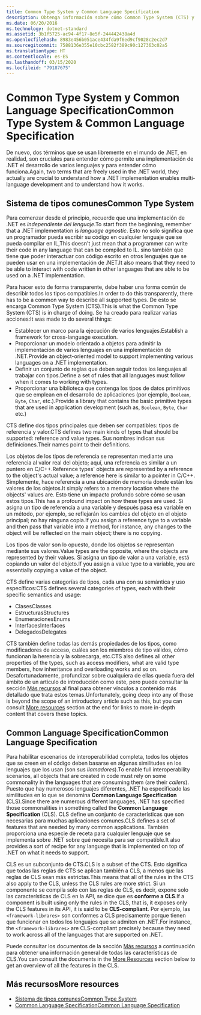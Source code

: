 ```yaml
---
title: Common Type System y Common Language Specification
description: Obtenga información sobre cómo Common Type System (CTS) y Common Language Specification (CLS) hacen posible que .NET admita varios lenguajes.
ms.date: 06/20/2016
ms.technology: dotnet-standard
ms.assetid: 3b1f5725-ac94-4f17-8e5f-244442438a4d
ms.openlocfilehash: 8983e456b051ace434fda9f6ed9cf9028c2ec2d7
ms.sourcegitcommit: 7588136e355e10cbc2582f389c90c127363c02a5
ms.translationtype: HT
ms.contentlocale: es-ES
ms.lasthandoff: 03/15/2020
ms.locfileid: "79187675"
---
```

# <a name="common-type-system--common-language-specification"></a><span data-ttu-id="b9d0e-103">Common Type System y Common Language Specification</span><span class="sxs-lookup"><span data-stu-id="b9d0e-103">Common Type System & Common Language Specification</span></span>

<span data-ttu-id="b9d0e-104">De nuevo, dos términos que se usan libremente en el mundo de .NET, en realidad, son cruciales para entender cómo permite una implementación de .NET el desarrollo de varios lenguajes y para entender cómo funciona.</span><span class="sxs-lookup"><span data-stu-id="b9d0e-104">Again, two terms that are freely used in the .NET world, they actually are crucial to understand how a .NET implementation enables multi-language development and to understand how it works.</span></span>

## <a name="common-type-system"></a><span data-ttu-id="b9d0e-105">Sistema de tipos comunes</span><span class="sxs-lookup"><span data-stu-id="b9d0e-105">Common Type System</span></span>

<span data-ttu-id="b9d0e-106">Para comenzar desde el principio, recuerde que una implementación de .NET es _independiente del lenguaje_.</span><span class="sxs-lookup"><span data-stu-id="b9d0e-106">To start from the beginning, remember that a .NET implementation is _language agnostic_.</span></span> <span data-ttu-id="b9d0e-107">Esto no solo significa que un programador pueda escribir su código en cualquier lenguaje que se pueda compilar en IL,</span><span class="sxs-lookup"><span data-stu-id="b9d0e-107">This doesn't just mean that a programmer can write their code in any language that can be compiled to IL.</span></span> <span data-ttu-id="b9d0e-108">sino también que tiene que poder interactuar con código escrito en otros lenguajes que se pueden usar en una implementación de .NET.</span><span class="sxs-lookup"><span data-stu-id="b9d0e-108">It also means that they need to be able to interact with code written in other languages that are able to be used on a .NET implementation.</span></span>

<span data-ttu-id="b9d0e-109">Para hacer esto de forma transparente, debe haber una forma común de describir todos los tipos compatibles.</span><span class="sxs-lookup"><span data-stu-id="b9d0e-109">In order to do this transparently, there has to be a common way to describe all supported types.</span></span> <span data-ttu-id="b9d0e-110">De esto se encarga Common Type System (CTS).</span><span class="sxs-lookup"><span data-stu-id="b9d0e-110">This is what the Common Type System (CTS) is in charge of doing.</span></span> <span data-ttu-id="b9d0e-111">Se ha creado para realizar varias acciones:</span><span class="sxs-lookup"><span data-stu-id="b9d0e-111">It was made to do several things:</span></span>

* <span data-ttu-id="b9d0e-112">Establecer un marco para la ejecución de varios lenguajes.</span><span class="sxs-lookup"><span data-stu-id="b9d0e-112">Establish a framework for cross-language execution.</span></span>
* <span data-ttu-id="b9d0e-113">Proporcionar un modelo orientado a objetos para admitir la implementación de varios lenguajes en una implementación de .NET.</span><span class="sxs-lookup"><span data-stu-id="b9d0e-113">Provide an object-oriented model to support implementing various languages on a .NET implementation.</span></span>
* <span data-ttu-id="b9d0e-114">Definir un conjunto de reglas que deben seguir todos los lenguajes al trabajar con tipos.</span><span class="sxs-lookup"><span data-stu-id="b9d0e-114">Define a set of rules that all languages must follow when it comes to working with types.</span></span>
* <span data-ttu-id="b9d0e-115">Proporcionar una biblioteca que contenga los tipos de datos primitivos que se emplean en el desarrollo de aplicaciones (por ejemplo, `Boolean`, `Byte`, `Char`, etc.).</span><span class="sxs-lookup"><span data-stu-id="b9d0e-115">Provide a library that contains the basic primitive types that are used in application development (such as, `Boolean`, `Byte`, `Char` etc.)</span></span>

<span data-ttu-id="b9d0e-116">CTS define dos tipos principales que deben ser compatibles: tipos de referencia y valor.</span><span class="sxs-lookup"><span data-stu-id="b9d0e-116">CTS defines two main kinds of types that should be supported: reference and value types.</span></span> <span data-ttu-id="b9d0e-117">Sus nombres indican sus definiciones.</span><span class="sxs-lookup"><span data-stu-id="b9d0e-117">Their names point to their definitions.</span></span>

<span data-ttu-id="b9d0e-118">Los objetos de los tipos de referencia se representan mediante una referencia al valor real del objeto; aquí, una referencia es similar a un puntero en C/C++.</span><span class="sxs-lookup"><span data-stu-id="b9d0e-118">Reference types' objects are represented by a reference to the object's actual value; a reference here is similar to a pointer in C/C++.</span></span> <span data-ttu-id="b9d0e-119">Simplemente, hace referencia a una ubicación de memoria donde están los valores de los objetos.</span><span class="sxs-lookup"><span data-stu-id="b9d0e-119">It simply refers to a memory location where the objects' values are.</span></span> <span data-ttu-id="b9d0e-120">Esto tiene un impacto profundo sobre cómo se usan estos tipos.</span><span class="sxs-lookup"><span data-stu-id="b9d0e-120">This has a profound impact on how these types are used.</span></span> <span data-ttu-id="b9d0e-121">Si asigna un tipo de referencia a una variable y después pasa esa variable en un método, por ejemplo, se reflejarán los cambios del objeto en el objeto principal; no hay ninguna copia.</span><span class="sxs-lookup"><span data-stu-id="b9d0e-121">If you assign a reference type to a variable and then pass that variable into a method, for instance, any changes to the object will be reflected on the main object; there is no copying.</span></span>

<span data-ttu-id="b9d0e-122">Los tipos de valor son lo opuesto, donde los objetos se representan mediante sus valores.</span><span class="sxs-lookup"><span data-stu-id="b9d0e-122">Value types are the opposite, where the objects are represented by their values.</span></span> <span data-ttu-id="b9d0e-123">Si asigna un tipo de valor a una variable, está copiando un valor del objeto.</span><span class="sxs-lookup"><span data-stu-id="b9d0e-123">If you assign a value type to a variable, you are essentially copying a value of the object.</span></span>

<span data-ttu-id="b9d0e-124">CTS define varias categorías de tipos, cada una con su semántica y uso específicos:</span><span class="sxs-lookup"><span data-stu-id="b9d0e-124">CTS defines several categories of types, each with their specific semantics and usage:</span></span>

* <span data-ttu-id="b9d0e-125">Clases</span><span class="sxs-lookup"><span data-stu-id="b9d0e-125">Classes</span></span>
* <span data-ttu-id="b9d0e-126">Estructuras</span><span class="sxs-lookup"><span data-stu-id="b9d0e-126">Structures</span></span>
* <span data-ttu-id="b9d0e-127">Enumeraciones</span><span class="sxs-lookup"><span data-stu-id="b9d0e-127">Enums</span></span>
* <span data-ttu-id="b9d0e-128">Interfaces</span><span class="sxs-lookup"><span data-stu-id="b9d0e-128">Interfaces</span></span>
* <span data-ttu-id="b9d0e-129">Delegados</span><span class="sxs-lookup"><span data-stu-id="b9d0e-129">Delegates</span></span>

<span data-ttu-id="b9d0e-130">CTS también define todas las demás propiedades de los tipos, como modificadores de acceso, cuáles son los miembros de tipo válidos, cómo funcionan la herencia y la sobrecarga, etc.</span><span class="sxs-lookup"><span data-stu-id="b9d0e-130">CTS also defines all other properties of the types, such as access modifiers, what are valid type members, how inheritance and overloading works and so on.</span></span> <span data-ttu-id="b9d0e-131">Desafortunadamente, profundizar sobre cualquiera de ellas queda fuera del ámbito de un artículo de introducción como este, pero puede consultar la sección [Más recursos](#more-resources) al final para obtener vínculos a contenido más detallado que trata estos temas.</span><span class="sxs-lookup"><span data-stu-id="b9d0e-131">Unfortunately, going deep into any of those is beyond the scope of an introductory article such as this, but you can consult [More resources](#more-resources) section at the end for links to more in-depth content that covers these topics.</span></span>

## <a name="common-language-specification"></a><span data-ttu-id="b9d0e-132">Common Language Specification</span><span class="sxs-lookup"><span data-stu-id="b9d0e-132">Common Language Specification</span></span>

<span data-ttu-id="b9d0e-133">Para habilitar escenarios de interoperabilidad completa, todos los objetos que se creen en el código deben basarse en algunas similitudes en los lenguajes que los usan (son sus _llamadores_).</span><span class="sxs-lookup"><span data-stu-id="b9d0e-133">To enable full interoperability scenarios, all objects that are created in code must rely on some commonality in the languages that are consuming them (are their _callers_).</span></span> <span data-ttu-id="b9d0e-134">Puesto que hay numerosos lenguajes diferentes, .NET ha especificado las similitudes en lo que se denomina **Common Language Specification** (CLS).</span><span class="sxs-lookup"><span data-stu-id="b9d0e-134">Since there are numerous different languages, .NET has specified those commonalities in something called the **Common Language Specification** (CLS).</span></span> <span data-ttu-id="b9d0e-135">CLS define un conjunto de características que son necesarias para muchas aplicaciones comunes.</span><span class="sxs-lookup"><span data-stu-id="b9d0e-135">CLS defines a set of features that are needed by many common applications.</span></span> <span data-ttu-id="b9d0e-136">También proporciona una especie de receta para cualquier lenguaje que se implementa sobre .NET sobre qué necesita para ser compatible.</span><span class="sxs-lookup"><span data-stu-id="b9d0e-136">It also provides a sort of recipe for any language that is implemented on top of .NET on what it needs to support.</span></span>

<span data-ttu-id="b9d0e-137">CLS es un subconjunto de CTS.</span><span class="sxs-lookup"><span data-stu-id="b9d0e-137">CLS is a subset of the CTS.</span></span> <span data-ttu-id="b9d0e-138">Esto significa que todas las reglas de CTS se aplican también a CLS, a menos que las reglas de CLS sean más estrictas.</span><span class="sxs-lookup"><span data-stu-id="b9d0e-138">This means that all of the rules in the CTS also apply to the CLS, unless the CLS rules are more strict.</span></span> <span data-ttu-id="b9d0e-139">Si un componente se compila solo con las reglas de CLS, es decir, expone solo las características de CLS en la API, se dice que es **conforme a CLS**.</span><span class="sxs-lookup"><span data-stu-id="b9d0e-139">If a component is built using only the rules in the CLS, that is, it exposes only the CLS features in its API, it is said to be **CLS-compliant**.</span></span> <span data-ttu-id="b9d0e-140">Por ejemplo, las `<framework-librares>` son conformes a CLS precisamente porque tienen que funcionar en todos los lenguajes que se admiten en .NET.</span><span class="sxs-lookup"><span data-stu-id="b9d0e-140">For instance, the `<framework-librares>` are CLS-compliant precisely because they need to work across all of the languages that are supported on .NET.</span></span>

<span data-ttu-id="b9d0e-141">Puede consultar los documentos de la sección [Más recursos](#more-resources) a continuación para obtener una información general de todas las características de CLS.</span><span class="sxs-lookup"><span data-stu-id="b9d0e-141">You can consult the documents in the [More Resources](#more-resources) section below to get an overview of all the features in the CLS.</span></span>

## <a name="more-resources"></a><span data-ttu-id="b9d0e-142">Más recursos</span><span class="sxs-lookup"><span data-stu-id="b9d0e-142">More resources</span></span>

* [<span data-ttu-id="b9d0e-143">Sistema de tipos comunes</span><span class="sxs-lookup"><span data-stu-id="b9d0e-143">Common Type System</span></span>](./base-types/common-type-system.md)
* [<span data-ttu-id="b9d0e-144">Common Language Specification</span><span class="sxs-lookup"><span data-stu-id="b9d0e-144">Common Language Specification</span></span>](language-independence-and-language-independent-components.md)
